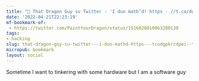 ```yaml
---
title: "🔖 That Dragon Guy su Twitter - 'I dun math’d! https - //t.co/dgPKrCdPEi' / Twitter"
date: '2022-04-21T22:23:19'
mf-bookmark-of:
 - https://twitter.com/PaintYourDragon/status/1516828810863280130
tags:
- hacking
slug: that-dragon-guy-su-twitter---i-dun-mathd-https---tcodgpkrcdpei--twitter
micropub: bookmark
layout: social
---
```

Sometime I want to tinkering with some hardware but I am a software guy